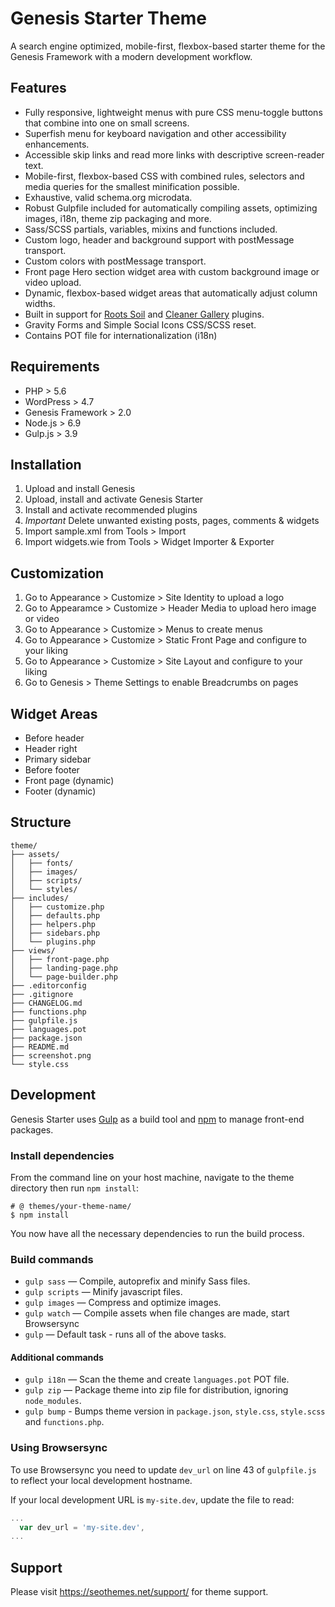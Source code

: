 # Genesis Starter Theme

A search engine optimized, mobile-first, flexbox-based starter theme for the Genesis Framework with a modern development workflow.


## Features

* Fully responsive, lightweight menus with pure CSS menu-toggle buttons that combine into one on small screens.
* Superfish menu for keyboard navigation and other accessibility enhancements.
* Accessible skip links and read more links with descriptive screen-reader text.
* Mobile-first, flexbox-based CSS with combined rules, selectors and media queries for the smallest minification possible.
* Exhaustive, valid schema.org microdata.
* Robust Gulpfile included for automatically compiling assets, optimizing images, i18n, theme zip packaging and more.
* Sass/SCSS partials, variables, mixins and functions included.
* Custom logo, header and background support with postMessage transport.
* Custom colors with postMessage transport.
* Front page Hero section widget area with custom background image or video upload.
* Dynamic, flexbox-based widget areas that automatically adjust column widths.
* Built in support for [Roots Soil](https://roots.io/plugins/soil/) and [Cleaner Gallery](https://wordpress.org/plugins/cleaner-gallery/) plugins.
* Gravity Forms and Simple Social Icons CSS/SCSS reset.
* Contains POT file for internationalization (i18n)


## Requirements

* PHP > 5.6
* WordPress > 4.7
* Genesis Framework > 2.0
* Node.js > 6.9
* Gulp.js > 3.9


## Installation

1. Upload and install Genesis
2. Upload, install and activate Genesis Starter
3. Install and activate recommended plugins
4. *Important* Delete unwanted existing posts, pages, comments & widgets
5. Import sample.xml from Tools > Import
6. Import widgets.wie from Tools > Widget Importer & Exporter


## Customization

1. Go to Appearance > Customize > Site Identity to upload a logo
2. Go to Appearamce > Customize > Header Media to upload hero image or video
3. Go to Appearance > Customize > Menus to create menus
4. Go to Appearance > Customize > Static Front Page and configure to your liking
5. Go to Appearance > Customize > Site Layout and configure to your liking
6. Go to Genesis > Theme Settings to enable Breadcrumbs on pages


## Widget Areas

* Before header
* Header right
* Primary sidebar
* Before footer
* Front page (dynamic) 
* Footer (dynamic)


## Structure

```shell
theme/  
├── assets/
│   ├── fonts/
│   ├── images/
│   ├── scripts/
│   └── styles/
├── includes/
│   ├── customize.php
│   ├── defaults.php
│   ├── helpers.php
│   ├── sidebars.php
│   └── plugins.php
├── views/
│   ├── front-page.php
│   ├── landing-page.php
│   └── page-builder.php
├── .editorconfig
├── .gitignore
├── CHANGELOG.md
├── functions.php
├── gulpfile.js
├── languages.pot
├── package.json
├── README.md
├── screenshot.png
└── style.css
```


## Development

Genesis Starter uses [Gulp](http://gulpjs.com/) as a build tool and [npm](https://www.npmjs.com/) to manage front-end packages.

### Install dependencies

From the command line on your host machine, navigate to the theme directory then run `npm install`:

```shell
# @ themes/your-theme-name/
$ npm install
```

You now have all the necessary dependencies to run the build process.

### Build commands

* `gulp sass` — Compile, autoprefix and minify Sass files.
* `gulp scripts` — Minify javascript files.
* `gulp images` — Compress and optimize images.
* `gulp watch` — Compile assets when file changes are made, start Browsersync
* `gulp` — Default task - runs all of the above tasks.


#### Additional commands

* `gulp i18n` — Scan the theme and create `languages.pot` POT file.
* `gulp zip` — Package theme into zip file for distribution, ignoring `node_modules`.
* `gulp bump` - Bumps theme version in `package.json`, `style.css`, `style.scss` and `functions.php`. 

### Using Browsersync

To use Browsersync you need to update `dev_url` on line 43 of `gulpfile.js` to reflect your local development hostname.

If your local development URL is `my-site.dev`, update the file to read:

```javascript
...
  var dev_url = 'my-site.dev',
...
```


## Support

Please visit https://seothemes.net/support/ for theme support.
